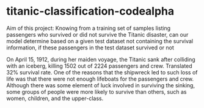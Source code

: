 # titanic-classification-codealpha

Aim of this project:
Knowing from a training set of samples listing passengers who survived or did not survive the Titanic disaster, can our model determine based on a given test dataset not containing the survival information, if these passengers in the test dataset survived or not

On April 15, 1912, during her maiden voyage, the Titanic sank after colliding with an iceberg, killing 1502 out of 2224 passengers and crew. Translated 32% survival rate.
One of the reasons that the shipwreck led to such loss of life was that there were not enough lifeboats for the passengers and crew.
Although there was some element of luck involved in surviving the sinking, some groups of people were more likely to survive than others, such as women, children, and the upper-class.



